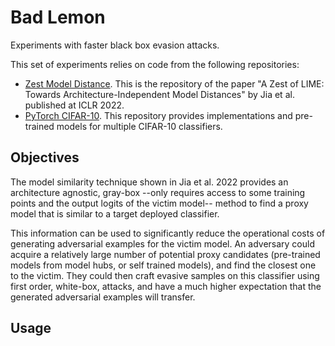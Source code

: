 # Bad Lemon

Experiments with faster black box evasion attacks.

This set of experiments relies on code from the following repositories:
- [Zest Model Distance](https://github.com/cleverhans-lab/Zest-Model-Distance). This is the repository of the paper "A Zest of LIME: Towards Architecture-Independent Model Distances" by Jia et al. published at ICLR 2022.
- [PyTorch CIFAR-10](https://github.com/huyvnphan/PyTorch_CIFAR10). This repository provides implementations and pre-trained models for multiple CIFAR-10 classifiers.


## Objectives

The model similarity technique shown in Jia et al. 2022 provides an architecture agnostic, gray-box --only requires access to some training points and the output logits of the victim model-- method to find a proxy model that is similar to a target deployed classifier. 

This information can be used to significantly reduce the operational costs of generating adversarial examples for the victim model. An adversary could acquire a relatively large number of potential proxy candidates (pre-trained models from model hubs, or self trained models), and find the closest one to the victim. They could then craft evasive samples on this classifier using first order, white-box, attacks, and have a much higher expectation that the generated adversarial examples will transfer.


## Usage

